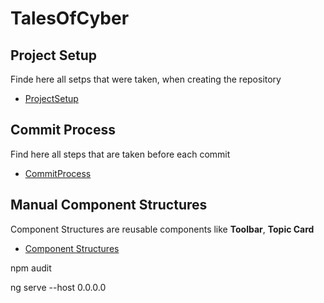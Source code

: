 # TalesOfCyber

## Project Setup

Finde here all setps that were taken, when creating the repository

- [ProjectSetup](docs/projectsetup.md)

## Commit Process

Find here all steps that are taken before each commit

- [CommitProcess](docs/commitprocess.md)

## Manual Component Structures

Component Structures are reusable components like **Toolbar**, **Topic Card**

- [Component Structures](docs/component_structures/component_structures.md)

npm audit

ng serve --host 0.0.0.0
